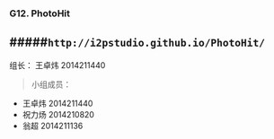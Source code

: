 ### G12. PhotoHit
#####```http://i2pstudio.github.io/PhotoHit/```
---
组长： 王卓炜  2014211440
> 小组成员：
- 王卓炜  2014211440
- 祝力炀 2014210820
- 翁超 2014211136
